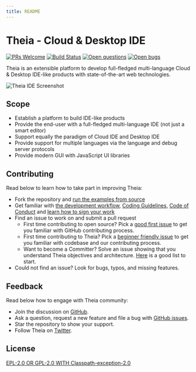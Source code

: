 ```yaml
---
title: README
---
```


# Theia - Cloud & Desktop IDE

[![PRs Welcome](https://img.shields.io/badge/PRs-welcome-brightgreen.svg?style=flat-square)](https://github.com/eclipse-theia/theia/labels/help%20wanted)
[![Build Status](https://github.com/eclipse-theia/theia/actions/workflows/ci-cd.yml/badge.svg)](https://github.com/eclipse-theia/theia/actions/workflows/ci-cd.yml?query=branch%3Amaster+)
[![Open questions](https://img.shields.io/badge/Open-questions-pink.svg?style=flat-square)](https://github.com/eclipse-theia/theia/labels/question)
[![Open bugs](https://img.shields.io/badge/Open-bugs-red.svg?style=flat-square)](https://github.com/eclipse-theia/theia/labels/bug)

Theia is an extensible platform to develop full-fledged multi-language Cloud & Desktop IDE-like products with state-of-the-art web technologies.

<img src="/theia-screenshot.jpg" alt="Theia IDE Screenshot" class="doc-image">

## Scope

- Establish a platform to build IDE-like products
- Provide the end-user with a full-fledged multi-language IDE  (not just a smart editor)
- Support equally the paradigm of Cloud IDE and Desktop IDE
- Provide support for multiple languages via the language and debug server protocols
- Provide modern GUI with JavaScript UI libraries

## Contributing

Read below to learn how to take part in improving Theia:

- Fork the repository and [run the examples from source](https://github.com/eclipse-theia/theia/tree/master/doc/Developing.md#quick-start)
- Get familiar with [the development workflow](https://github.com/eclipse-theia/theia/tree/master/doc/Developing.md), [Coding Guidelines](https://github.com/eclipse-theia/theia/wiki/Coding-Guidelines), [Code of Conduct](https://github.com/eclipse-theia/theia/tree/master/CODE_OF_CONDUCT.md) and [learn how to sign your work](https://github.com/eclipse-theia/theia/tree/master/CONTRIBUTING.md#sign-your-work)
- Find an issue to work on and submit a pull request
  - First time contributing to open source? Pick a [good first issue](https://github.com/eclipse-theia/theia/labels/good%20first%20issue) to get you familiar with GitHub contributing process.
  - First time contributing to Theia? Pick a [beginner friendly issue](https://github.com/eclipse-theia/theia/labels/beginners) to get you familiar with codebase and our contributing process.
  - Want to become a Committer? Solve an issue showing that you understand Theia objectives and architecture. [Here](https://github.com/eclipse-theia/theia/labels/help%20wanted) is a good list to start.
- Could not find an issue? Look for bugs, typos, and missing features.

## Feedback

Read below how to engage with Theia community:

- Join the discussion on [GitHub](https://github.com/eclipse-theia/theia/discussions).
- Ask a question, request a new feature and file a bug with [GitHub issues](https://github.com/eclipse-theia/theia/issues/new).
- Star the repository to show your support.
- Follow Theia on [Twitter](https://twitter.com/theia_ide).

## License

[EPL-2.0 OR GPL-2.0 WITH Classpath-exception-2.0](https://github.com/eclipse-theia/theia/blob/master/LICENSE)
